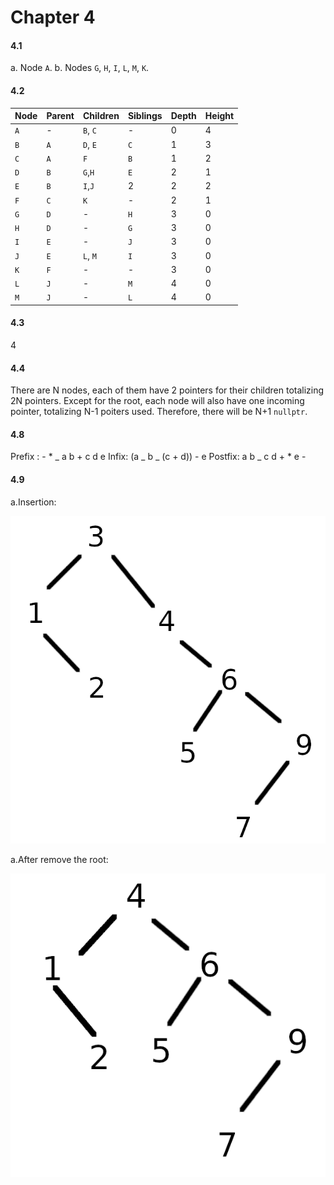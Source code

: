 # Chapter 4

#### 4.1

a. Node `A`.
b. Nodes `G`, `H`, `I`, `L`, `M`, `K`.

#### 4.2

| Node | Parent | Children | Siblings | Depth | Height |
| ---- | ------ | -------- | -------- | ----- | ------ |
| `A`  | -      | `B`, `C` | -        | 0     | 4      |
| `B`  | `A`    | `D`, `E` | `C`      | 1     | 3      |
| `C`  | `A`    | `F`      | `B`      | 1     | 2      |
| `D`  | `B`    | `G`,`H`  | `E`      | 2     | 1      |
| `E`  | `B`    | `I`,`J`  | 2        | 2     | 2      |
| `F`  | `C`    | `K`      | -        | 2     | 1      |
| `G`  | `D`    | -        | `H`      | 3     | 0      |
| `H`  | `D`    | -        | `G`      | 3     | 0      |
| `I`  | `E`    | -        | `J`      | 3     | 0      |
| `J`  | `E`    | `L`, `M` | `I`      | 3     | 0      |
| `K`  | `F`    | -        | -        | 3     | 0      |
| `L`  | `J`    | -        | `M`      | 4     | 0      |
| `M`  | `J`    | -        | `L`      | 4     | 0      |

#### 4.3
4

#### 4.4

There are N nodes, each of them have 2 pointers for their children totalizing 2N pointers. Except for the root, each node will also have one incoming pointer, totalizing N-1 poiters used. Therefore, there will be N+1 `nullptr`.

#### 4.8

Prefix : - \* _ a b + c d e
Infix: (a _ b _ (c + d)) - e
Postfix: a b _ c d + \* e -

#### 4.9

a.Insertion:

![](./images/ex49a.png)

a.After remove the root:

![](./images/ex49b.png)
